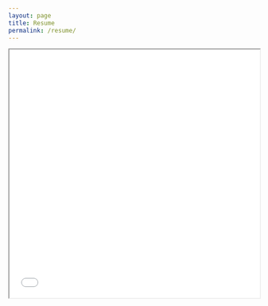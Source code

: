 ```yaml
---
layout: page
title: Resume
permalink: /resume/
---
```



<iframe src="/assets/resume.pdf#toolbar=0" width="100%" height="500px"></iframe>
